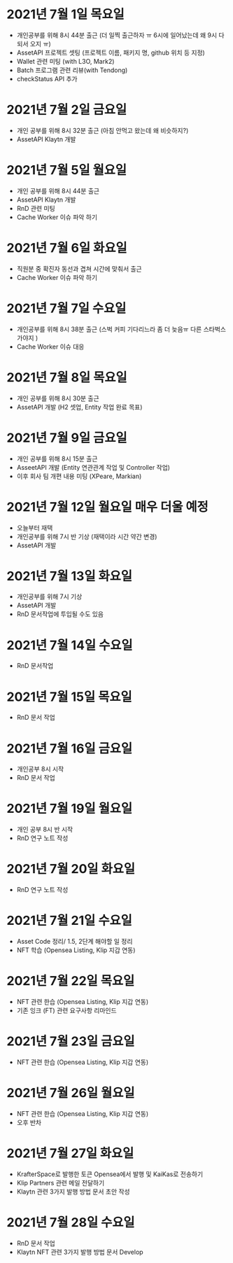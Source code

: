 
# 2021년 7월 1일 목요일 

- 개인공부를 위해 8시 44분 출근 (더 일찍 출근하자 ㅠ 6시에 일어났는데 왜 9시 다되서 오지 ㅠ)
- AssetAPI 프로젝트 셋팅 (프로젝트 이름, 패키지 명, github 위치 등 지정)
- Wallet 관련 미팅 (with L3O, Mark2)
- Batch 프로그램 관련 리뷰(with Tendong)
- checkStatus API 추가 


# 2021년 7월 2일 금요일 

- 개인 공부를 위해 8시 32분 출근 (아침 안먹고 왔는데 왜 비슷하지?)
- AssetAPI Klaytn 개발 

# 2021년 7월 5일 월요일 

- 개인 공부를 위해 8시 44분 출근 
- AssetAPI Klaytn 개발
- RnD 관련 미팅 
- Cache Worker 이슈 파악 하기 

# 2021년 7월 6일 화요일 

- 직원분 중 확진자 동선과 겹쳐 시간에 맞춰서 출근 
- Cache Worker 이슈 파악 하기 

# 2021년 7월 7일 수요일 

- 개인공부를 위해 8시 38분 출근 (스벅 커피 기다리느라 좀 더 늦음ㅠ 다른 스타벅스 가야지 )
- Cache Worker 이슈 대응 

# 2021년 7월 8일 목요일 

- 개인 공부를 위해 8시 30분 출근 
- AssetAPI 개발 (H2 셋업, Entity 작업 완료 목표)

# 2021년 7월 9일 금요일 

- 개인 공부를 위해 8시 15분 출근 
- AsseetAPI 개발 (Entity 연관관계 작업 및 Controller 작업)
- 이후 회사 팀 개편 내용 미팅 (XPeare, Markian)

# 2021년 7월 12일 월요일 매우 더울 예정

- 오늘부터 재택 
- 개인공부를 위해 7시 반 기상 (재택이라 시간 약간 변경) 
- AssetAPI 개발 

# 2021년 7월 13일 화요일 

- 개인공부를 위해 7시 기상 
- AssetAPI 개발 
- RnD 문서작업에 투입될 수도 있음 

# 2021년 7월 14일 수요일 

- RnD 문서작업 

# 2021년 7월 15일 목요일 

- RnD 문서 작업 


# 2021년 7월 16일 금요일 

- 개인공부 8시 시작 
- RnD 문서 작업 

# 2021년 7월 19일 월요일 

- 개인 공부 8시 반 시작 
- RnD 연구 노트 작성 

# 2021년 7월 20일 화요일 

- RnD 연구 노트 작성

# 2021년 7월 21일 수요일 

- Asset Code 정리/ 1.5, 2단계 해야할 일 정리 
- NFT 학습 (Opensea Listing, Klip 지갑 연동)

# 2021년 7월 22일 목요일 

- NFT 관련 한습 (Opensea Listing, Klip 지갑 연동)
- 기존 잉크 (FT) 관련 요구사항 리마인드

# 2021년 7월 23일 금요일 

- NFT 관련 한습 (Opensea Listing, Klip 지갑 연동)

# 2021년 7월 26일 월요일 

- NFT 관련 한습 (Opensea Listing, Klip 지갑 연동)
- 오후 반차 

# 2021년 7월 27일 화요일 

- KrafterSpace로 발행한 토큰 Opensea에서 발행 및 KaiKas로 전송하기
- Klip Partners 관련 메일 전달하기
- Klaytn 관련 3가지 발행 방법 문서 초안 작성

# 2021년 7월 28일 수요일

- RnD 문서 작업
- Klaytn NFT 관련 3가지 발행 방법 문서 Develop

